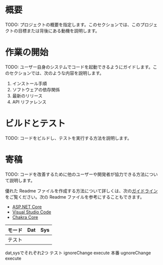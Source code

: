 # 概要 
TODO: プロジェクトの概要を指定します。このセクションでは、このプロジェクトの目標または背後にある動機を説明します。

# 作業の開始
TODO: ユーザー自身のシステムでコードを起動できるようにガイドします。このセクションでは、次のような内容を説明します。
1.	インストール手順
2.	ソフトウェアの依存関係
3.	最新のリリース
4.	API リファレンス

# ビルドとテスト
TODO: コードをビルドし、テストを実行する方法を説明します。

# 寄稿
TODO: コードを改善するために他のユーザーや開発者が協力できる方法について説明します。

優れた Readme ファイルを作成する方法について詳しくは、次の[ガイドライン](https://docs.microsoft.com/ja-jp/azure/devops/repos/git/create-a-readme?view=azure-devops)をご覧ください。次の Readme ファイルを参考にすることもできます。
- [ASP.NET Core](https://github.com/aspnet/Home)
- [Visual Studio Code](https://github.com/Microsoft/vscode)
- [Chakra Core](https://github.com/Microsoft/ChakraCore)


|モード|Dat|Sys|
|---|---|---
|テスト||


dat,sysでそれぞれ2つ
テスト ignoreChange execute
本番   ugnoreChange execute
